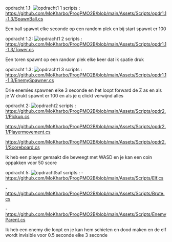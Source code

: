 opdracht 1.1:
![opdracht1 1](https://github.com/user-attachments/assets/8e289f77-296a-4290-bcfe-b3d2ac44a676)
scripts :
https://github.com/MoKharbo/ProgPMO2B/blob/main/Assets/Scripts/opdr1.1-1.3/SpawnBall.cs

Een ball spawnt elke seconde op een random plek en bij start spawnt er 100

opdracht 1.2:
![opdracht1 2](https://github.com/user-attachments/assets/0f8edbfe-d2f3-482b-b35f-94db8b238163)
scripts :
https://github.com/MoKharbo/ProgPMO2B/blob/main/Assets/Scripts/opdr1.1-1.3/Tower.cs

Een toren spawnt op een random plek elke keer dat ik spatie druk

opdracht 1.3:
![opdracht1 3](https://github.com/user-attachments/assets/c3e4d424-410c-42f8-9622-4ffcadf845c9)
scripts :
https://github.com/MoKharbo/ProgPMO2B/blob/main/Assets/Scripts/opdr1.1-1.3/EnemySpawner.cs

Drie enemies spawnen elke 3 seconde en het loopt forward de Z as en als je W drukt spawnt er 100 en als je q clickt verwijnd alles 

opdracht 2:
![opdracht2](https://github.com/user-attachments/assets/10aaa8fa-b849-4df7-a2e1-4db146e68ca4)
scripts :
https://github.com/MoKharbo/ProgPMO2B/blob/main/Assets/Scripts/opdr2.1/Pickup.cs

https://github.com/MoKharbo/ProgPMO2B/blob/main/Assets/Scripts/opdr2.1/Playermovement.cs

https://github.com/MoKharbo/ProgPMO2B/blob/main/Assets/Scripts/opdr2.1/Scoreboard.cs

Ik heb een player gemaakt die beweegt met WASD en je kan een coin oppakken voor 50 score

opdracht 5:
![opdracht5af](https://github.com/user-attachments/assets/85015df7-b503-4728-9009-81877e57dc4c)
scripts : 
-https://github.com/MoKharbo/ProgPMO2B/blob/main/Assets/Scripts/Elf.cs

-https://github.com/MoKharbo/ProgPMO2B/blob/main/Assets/Scripts/Brute.cs

-https://github.com/MoKharbo/ProgPMO2B/blob/main/Assets/Scripts/EnemyParent.cs

Ik heb een enemy die loopt en je kan hem schieten en dood maken en de elf wordt invisible voor 0.5 seconde elke 3 seconde
